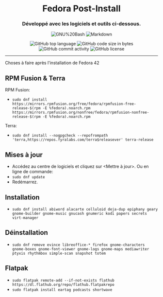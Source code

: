 <div align="center">
<h1 align="center">
<br>Fedora Post-Install
</h1>
<h3>Développé avec les logiciels et outils ci-dessous.</h3>

<p align="center">
<img src="https://img.shields.io/badge/GNU%20Bash-4EAA25.svg?style&logo=GNU-Bash&logoColor=white" alt="GNU%20Bash" />
<img src="https://img.shields.io/badge/Markdown-000000.svg?style&logo=Markdown&logoColor=white" alt="Markdown" />
</p>

<img src="https://img.shields.io/github/languages/top/aaaaaaantoine/debian-post-install?style&color=5D6D7E" alt="GitHub top language" />
<img src="https://img.shields.io/github/languages/code-size/aaaaaaantoine/debian-post-install?style&color=5D6D7E" alt="GitHub code size in bytes" />
<img src="https://img.shields.io/github/commit-activity/m/aaaaaaantoine/debian-post-install?style&color=5D6D7E" alt="GitHub commit activity" />
<img src="https://img.shields.io/badge/License-GPL%20v3-yellow.svg?style&color=5D6D7E" alt="GitHub license" />
</div>

---

Choses à faire après l'installation de Fedora 42

## RPM Fusion & Terra

RPM Fusion:
* `sudo dnf install https://mirrors.rpmfusion.org/free/fedora/rpmfusion-free-release-$(rpm -E %fedora).noarch.rpm https://mirrors.rpmfusion.org/nonfree/fedora/rpmfusion-nonfree-release-$(rpm -E %fedora).noarch.rpm`

Terra:
* `sudo dnf install --nogpgcheck --repofrompath 'terra,https://repos.fyralabs.com/terra$releasever' terra-release`

## Mises à jour
* Accédez au centre de logiciels et cliquez sur <Mettre à jour>. Ou en ligne de commande:
* `sudo dnf update`
* Redémarrez.

## Installation
* `sudo dnf install abiword alacarte celluloid deja-dup epiphany geary gnome-builder gnome-music gnucash gnumeric kodi papers secrets virt-manager`

## Déinstallation
* `sudo dnf remove evince libreoffice-* firefox gnome-characters gnome-boxes gnome-font-viewer gnome-logs gnome-maps mediawriter ptyxis rhythmbox simple-scan snapshot totem`

## Flatpak
* `sudo flatpak remote-add --if-not-exists flathub https://dl.flathub.org/repo/flathub.flatpakrepo`
* `sudo flatpak install eartag podcasts shortwave`
